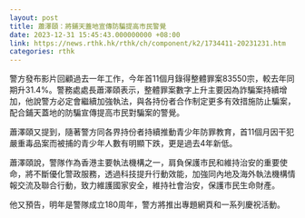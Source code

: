 ```yaml
---
layout: post
title: 蕭澤頤：將鋪天蓋地宣傳防騙提高市民警覺
date: 2023-12-31 15:45:43.000000000 +08:00
link: https://news.rthk.hk/rthk/ch/component/k2/1734411-20231231.htm
categories: rthk
---
```


警方發布影片回顧過去一年工作，今年首11個月錄得整體罪案83550宗，較去年同期升31.4%。警務處處長蕭澤頤表示，整體罪案數字上升主要因為詐騙案持續增加，他說警方必定會繼續加強執法，與各持份者合作制定更多有效措施防止騙案，配合鋪天蓋地的防騙宣傳提高市民對騙案的警覺。

蕭澤頤又提到，隨著警方同各界持份者持續推動青少年防罪教育，首11個月因干犯嚴重毒品案而被捕的青少年人數有明顯下跌，更是過去4年新低。

蕭澤頤說，警隊作為香港主要執法機構之一，肩負保護市民和維持治安的重要使命，將不斷優化警政服務，透過科技提升行動效能，加強同內地及海外執法機構情報交流及聯合行動，致力維護國家安全，維持社會治安，保護市民生命財產。

他又預告，明年是警隊成立180周年，警方將推出專題網頁和一系列慶祝活動。
